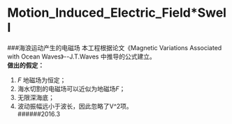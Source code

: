 ﻿# Motion_Induced_Electric_Field*Swell
###海浪运动产生的电磁场
本工程根据论文《Magnetic Variations Associated with Ocean Waves》--J.T.Waves
中推导的公式建立。  
**做出的假定：**   
1. *F* 地磁场为恒定；   
2. 海水切割的电磁场可以近似为地磁场*F*；   
3. 无限深海底；   
4. 波动振幅远小于波长，因此忽略了V^2项。   
######2016.3
